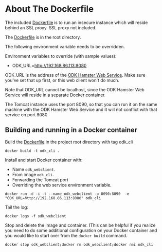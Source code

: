 # About The Dockerfile

The included [Dockerfile](Dockerfile) is to run an insecure instance which will reside behind an SSL proxy.  SSL proxy not included.

The [Dockerfile](Dockerfile) is in the root directory.

The following environment variable needs to be overridden.

Environment variables to override (with sample values):
+ ODK\_URL=http://192.168.86.113:8080

ODK_URL is the address of the [ODK Hamster Web Service](https://github.com/benetech/odk-hamster).  Make sure you've set that up first, or this web client won't do much.

Note that ODK_URL cannot be localhost, since the ODK Hamster Web Service will reside in a separate Docker container.

The Tomcat instance uses the port 8090, so that you can run it on the same machine with the ODK Hamster Web Service and it will not conflict with that service on port 8080.

## Building and running in a Docker container

Build the [Dockerfile](Dockerfile) in the project root directory with tag odk_cli
```shell
docker build -t odk_cli .
```
Install and start Docker container with:
+ Name ```odk_webclient```.
+ From image ```odk_cli```.
+ Forwarding the Tomcat port
+ Overriding the web service environment variable.

```shell
docker run -d -i -t --name odk_webclient -p 8090:8090  -e "ODK_URL=http://192.168.86.113:8080" odk_cli
```
Tail the log:
```shell
docker logs -f odk_webclient
```
Stop and delete the image and container. (This can be helpful if you realize you need to do some additional configuration on your Docker container and you would like to start over from the `docker build` command.
```shell
docker stop odk_webclient;docker rm odk_webclient;docker rmi odk_cli
```

